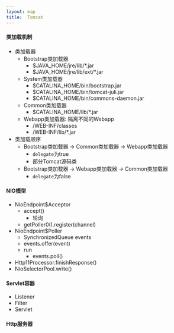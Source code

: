 ```yaml
---
layout: map
title:  Tomcat
---
```


#### 类加载机制

* 类加载器
    * Bootstrap类加载器
        * $JAVA_HOME/jre/lib/*.jar
        * $JAVA_HOME/jre/lib/ext/*.jar
    * System类加载器
        * $CATALINA_HOME/bin/bootstrap.jar
        * $CATALINA_HOME/bin/tomcat-juli.jar
        * $CATALINA_HOME/bin/commons-daemon.jar
    * Common类加载器
        * $CATALINA_HOME/lib/*.jar
    * Webapp类加载器: 隔离不同的Webapp
        * /WEB-INF/classes
        * /WEB-INF/lib/*.jar
* 类加载顺序
    * Bootstrap类加载器 -&gt; Common类加载器 -&gt; Webapp类加载器
        * `delegate`为true
        * 部分Tomcat源码类
    * Bootstrap类加载器 -&gt; Webapp类加载器 -&gt; Common类加载器
        * `delegate`为false

#### NIO模型

* NioEndpoint$Acceptor
    * accept()
        * 轮询
    * getPoller0().register(channel)
* NioEndpoint$Poller
    * SynchronizedQueue<PollerEvent> events
    * events.offer(event)
    * run
        * events.poll()
* Http11Processor.finishResponse()
* NioSelectorPool.write()

#### Servlet容器

* Listener
* Filter
* Servlet

#### Http服务器
